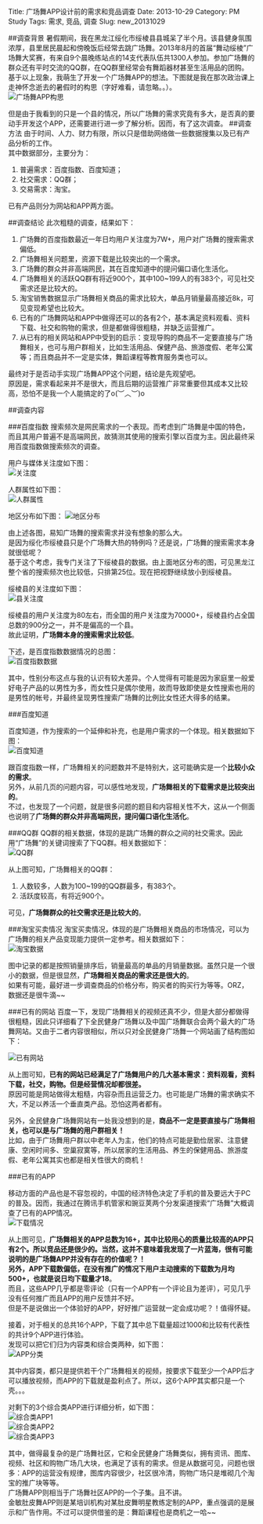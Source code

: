 Title: 广场舞APP设计前的需求和竞品调查
Date: 2013-10-29
Category: PM Study
Tags: 需求, 竞品, 调查
Slug: new_20131029

##调查背景
暑假期间，我在黑龙江绥化市绥棱县县城呆了半个月。该县健身氛围浓厚，县里居民晨起和傍晚饭后经常去跳广场舞。2013年8月的首届“舞动绥棱”广场舞大奖赛，有来自9个晨晚练站点的14支代表队伍共1300人参加。参加广场舞的群众还有平时交流的QQ群，在QQ群里经常会有舞蹈器材甚至生活用品的团购。  
基于以上现象，我萌生了开发一个广场舞APP的想法。下图就是我在那次政治课上走神怀念逝去的暑假时的构思（字好难看，请忽略。。）。  
![广场舞APP构思](https://lh5.googleusercontent.com/-3c79RPmlD5Q/Um3yALNXjTI/AAAAAAAAAHI/yHg28czQtDs/w415-h553-no/20131028_125458.jpg)

但是由于我看到的只是一个县的情况，所以广场舞的需求究竟有多大，是否真的要动手开发这个APP，还需要进行进一步了解分析。因而，有了这次调查。
##调查方法
由于时间、人力、财力有限，所以只是借助网络做一些数据搜集以及已有产品分析的工作。  
其中数据部分，主要分为：  

1. 普遍需求：百度指数、百度知道；
2. 社交需求：QQ群；
3. 交易需求：淘宝。

已有产品则分为网站和APP两方面。

##调查结论
此次粗糙的调查，结果如下：

1. 广场舞的百度指数最近一年日均用户关注度为7W+，用户对广场舞的搜索需求偏低。
2. 广场舞相关问题里，资源下载是比较突出的一个需求。
3. 广场舞的群众并非高端网民，其在百度知道中的提问偏口语化生活化。
4. 广场舞相关的活跃QQ群有将近900个，其中100~199人的有383个，可见社交需求还是比较大的。
5. 淘宝销售数据显示广场舞相关商品的需求比较大，单品月销量最高接近8k，可见变现希望也比较大。
6. 已有的广场舞网站和APP中做得还可以的各有2个，基本满足资料观看、资料下载、社交和购物的需求，但是都做得很粗糙，并缺乏运营推广。
7. 从已有的相关网站和APP中受到的启示：变现导购的商品不一定要直接与广场舞相关，也可与用户群相关，比如生活用品、保健产品、旅游度假、老年公寓等；而且商品并不一定是实体，舞蹈课程等教育服务类也可以。

最终对于是否动手实现广场舞APP这个问题，结论是先观望吧。  
原因是，需求看起来并不是很大，而且后期的运营推广非常重要但其成本又比较高，恐怕不是我一个人能搞定的了o(︶︿︶)o 

##调查内容

###百度指数
搜索频次是网民需求的一个表现。而考虑到广场舞是中国的特色，而且其用户普遍不是高端网民，故猜测其使用的搜索引擎以百度为主。因此最终采用百度指数做搜索频次的调查。  

用户与媒体关注度如下图：  
![关注度](https://lh5.googleusercontent.com/-JnHWXZB4HJ8/Um43AuzR-gI/AAAAAAAAAI0/_A_25OcE-_Q/w475-h307-no/%25E5%25B9%25BF%25E5%259C%25BA%25E8%2588%259E%25E7%2599%25BE%25E5%25BA%25A6%25E6%258C%2587%25E6%2595%25B0%25E7%2583%25AD%25E7%2582%25B9%25E8%25B6%258B%25E5%258A%25BF%25E5%259B%25BE.jpg)

人群属性如下图：  
![人群属性](https://lh5.googleusercontent.com/-_M1QpkIRRKg/Um43AKA5bQI/AAAAAAAAAIs/pms_4JeMGvM/w982-h313-no/%25E5%25B9%25BF%25E5%259C%25BA%25E8%2588%259E%25E4%25BA%25BA%25E7%25BE%25A4%25E5%25B1%259E%25E6%2580%25A7.jpg)

地区分布如下图：
![地区分布](https://lh3.googleusercontent.com/-ZjBiF1uMlJI/Um43Ad7TNRI/AAAAAAAAAIw/C1g4TbmQxww/w983-h319-no/%25E5%25B9%25BF%25E5%259C%25BA%25E8%2588%259E%25E5%259C%25B0%25E5%258C%25BA%25E5%2588%2586%25E5%25B8%2583.jpg)

由上述各图，易知广场舞的搜索需求并没有想象的那么大。  
是因为绥化市绥棱县只是个广场舞大热的特例吗？还是说，广场舞的搜索需求本身就很低呢？  
基于这个考虑，我专门关注了下绥棱县的数据。由上面地区分布的图，可见黑龙江整个省的搜索频次也比较低，只排第25位。现在把视野继续放小到绥棱县。  

绥棱县的关注度如下图：  
![县关注度](https://lh3.googleusercontent.com/-g0FlDYOCgbE/Um43BIrtA1I/AAAAAAAAAI8/TiUoHrMyk5s/w475-h307-no/%25E5%25B9%25BF%25E5%259C%25BA%25E8%2588%259E%25E9%25BB%2591%25E9%25BE%2599%25E6%25B1%259F%25E7%25BB%25A5%25E5%258C%2596.jpg)

绥棱县的用户关注度为80左右，而全国的用户关注度为70000+，绥棱县约占全国总数的900分之一，并不是偏高的一个县。  
故此证明，**广场舞本身的搜索需求比较低**。

下述，是百度指数数据情况的总图：  
![百度指数数据](https://lh3.googleusercontent.com/-fgEuWloSmEI/Um42-zGUYeI/AAAAAAAAAII/MwK6ZXDUA3g/w560-h236-no/20131023%25E7%2599%25BE%25E5%25BA%25A6%25E6%258C%2587%25E6%2595%25B0%25E6%2583%2585%25E5%2586%25B5.jpg)

其中，性别分布这点与我的认识有较大差异。个人觉得有可能是因为家庭里一般爱好电子产品的以男性为多，而女性只是偶尔使用，故而导致即使是女性搜索也用的是男性的帐号，并最终呈现男性搜索广场舞的比例比女性还大得多的结果。

###百度知道

百度知道，作为搜索的一个延伸和补充，也是用户需求的一个体现。相关数据如下图：  
![百度知道](https://lh3.googleusercontent.com/-fS_ohnbXStM/Um42_vpiIUI/AAAAAAAAAIY/9KEwRH2q_bU/w762-h86-no/20131023%25E7%2599%25BE%25E5%25BA%25A6%25E7%259F%25A5%25E9%2581%2593.jpg)  

跟百度指数一样，广场舞相关的问题数并不是特别大，这可能确实是一个**比较小众的需求**。  
另外，从前几页的问题内容，可以感性地发现，**广场舞相关的下载需求是比较突出的**。  
不过，也发现了一个问题，就是很多问题的题目和内容相关性不大，这从一个侧面也说明了**广场舞的群众并非高端网民，提问偏口语化生活化**。

###QQ群
QQ群的相关数据，体现的是跳广场舞的群众之间的社交需求。因此用“广场舞”的关键词搜索了下QQ群。相关数据如下：  
![QQ群](https://lh3.googleusercontent.com/-ONZcYUg9NiY/Um4292jGoCI/AAAAAAAAAHs/HGytTiXP3r8/w319-h212-no/20131023QQ%25E7%25BE%25A4.jpg)  

从上图可知，广场舞相关的QQ群：

1. 人数较多，人数为100~199的QQ群最多，有383个。
2. 活跃度较高，有将近900个。

可见，**广场舞群众的社交需求还是比较大的**。

###淘宝买卖情况
淘宝买卖情况，体现的是广场舞相关商品的市场情况，可以为广场舞的相关产品变现能力提供一定参考。相关数据如下：  
![淘宝数据](https://lh6.googleusercontent.com/-JEt6EcPU5aE/Um42-pyGtJI/AAAAAAAAAIE/HUGnc9ykTJg/w640-h134-no/20131023%25E6%25B7%2598%25E5%25AE%259D%25E4%25B9%25B0%25E5%258D%2596%25E6%2583%2585%25E5%2586%25B5.jpg)  

图中记录的都是按照销量排序后，销量最高的单品的月销量数据。虽然只是一个很小的数据，但是很显然，**广场舞相关商品的需求还是很大的**。  
如果有可能，最好进一步调查商品的价格分布，购买者的购买行为等等。ORZ，数据还是很牛滴~~

###已有的网站
百度一下，发现广场舞相关的视频还真不少，但是大部分都做得很粗糙，因此只详细看了下全民健身广场舞以及中国广场舞联合会两个最大的广场舞网站。又由于二者内容很相似，所以只对全民健身广场舞一个网站画了结构图如下：  

![已有网站](https://lh6.googleusercontent.com/-HiPUln6LmFs/Um42-vjxcPI/AAAAAAAAAIQ/C7iYLiQGPMM/w866-h553-no/20131023%25E5%25B7%25B2%25E6%259C%2589%25E7%259A%2584%25E7%25BD%2591%25E7%25AB%2599.jpg)

从上图可知，**已有的网站已经满足了广场舞用户的几大基本需求：资料观看，资料下载，社交，购物。但是经营情况却都很差。**  
原因可能是网站做得太粗糙，内容杂而且运营乏力。也可能是广场舞的需求确实不大，不足以养活一个垂直类产品。恐怕这两者都有。  

另外，全民健身广场舞网站有一处我没想到的是，**商品不一定是要直接与广场舞相关，也可以是与广场舞的用户群相关！**  
比如，由于广场舞用户群以中老年人为主，他们的特点可能是勤俭居家、注意健康、空闲时间多、空巢寂寞等，所以居家的生活用品、养生的保健用品、旅游度假、老年公寓其实也都是相关性很大的商机！

###已有的APP

移动方面的产品也是不容忽视的，中国的经济特色决定了手机的普及要远大于PC的普及。因而，我通过在腾讯手机管家和豌豆荚两个分发渠道搜索“广场舞”大概调查了已有的APP情况。  
![下载情况](https://lh3.googleusercontent.com/-vZXYQZ3fGIg/Um4296DbAvI/AAAAAAAAAH0/de2JX55rAJs/w841-h354-no/20131023%25E5%25B7%25B2%25E6%259C%2589%25E7%259A%2584APP2.jpg)

从上图可见，**广场舞相关的APP总数为16+，其中比较用心的质量比较高的APP只有2个。**所以竞品还是很少的。当然，这并不意味着我发现了一片蓝海，很有可能说明的是广场舞APP并没有存在的价值呢？！  
另外，**APP下载数偏低**，在没有推广的情况下用户主动搜索的下载数为月均500+，也就是说**日均下载量才18**。  
而且，这些APP几乎都是零评论（只有一个APP有一个评论且为差评），可见几乎没有任何推广而且APP的用户反馈并不好。  
但是不是说做出一个体验好的APP，好好推广运营就一定会成功呢？！值得怀疑。

接着，对于相关的总共16个APP，下载了其中总下载量超过1000和比较有代表性的共计9个APP进行体验。  
发现可以把它们归为内容类和综合类两种，如下图：  
![APP分类](https://lh4.googleusercontent.com/-5v06p5FW-mk/Um4298t6MVI/AAAAAAAAAHw/gGbz7QZAndA/w874-h398-no/20131023%25E5%25B7%25B2%25E6%259C%2589%25E7%259A%2584APP1.jpg)

其中内容类，都只是提供若干个广场舞相关的视频，按要求下载至少一个APP后才可以播放视频，而APP的下载就是盈利点了。所以，这6个APP其实都只是一个壳。。。

对剩下的3个综合类APP进行详细分析，如下图：  
![综合类APP1](https://lh3.googleusercontent.com/-wQK6bzz73Xs/Um-3rxGdigI/AAAAAAAAAKI/yeNK7U_1AII/w982-h553-no/%25E5%25B9%25BF%25E5%259C%25BA%25E8%2588%259EAPP%25E6%2583%2585%25E5%2586%25B5_%25E5%2589%25AF%25E6%259C%25AC1.jpg)  
![综合类APP2](https://lh4.googleusercontent.com/-NU7EcY3vO8Q/Um-3rx3KjfI/AAAAAAAAAKM/idAWd6OBW1c/w1043-h424-no/%25E5%25B9%25BF%25E5%259C%25BA%25E8%2588%259EAPP%25E6%2583%2585%25E5%2586%25B5_%25E5%2589%25AF%25E6%259C%25AC2.jpg)  
![综合类APP3](https://lh3.googleusercontent.com/-R6iuS2KNJfc/Um-3r_vvuAI/AAAAAAAAAKE/iISkH5qcKUg/w1044-h515-no/%25E5%25B9%25BF%25E5%259C%25BA%25E8%2588%259EAPP%25E6%2583%2585%25E5%2586%25B5_%25E5%2589%25AF%25E6%259C%25AC3.jpg)

其中，做得最复杂的是广场舞社区，它和全民健身广场舞类似，拥有资讯、图库、视频、社区和购物广场几大块，也满足了该有的需求。但是从数据可见，问题也很多：APP的运营没有规律，图库内容很少，社区很冷清，购物广场只是堆砌几个淘宝的推广块等等。  
广场舞APP则相当于广场舞社区APP的一个子集。且不讲。  
金敏肚皮舞APP则是某培训机构对某肚皮舞明星教练定制的APP，重点强调的是展示和广告作用。不过可以提供借鉴的是：舞蹈课程也是商机之一哈~~

